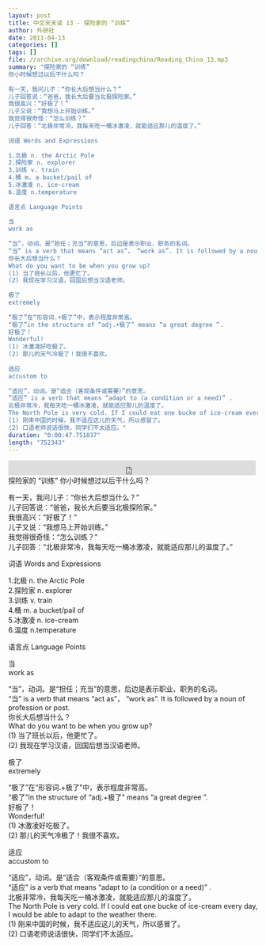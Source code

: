 ```yaml
---
layout: post
title: 中文天天读 13 - 探险家的 “训练”
author: 外研社
date: 2011-04-13
categories: []
tags: []
file: //archive.org/download/readingchina/Reading_China_13.mp3
summary: "探险家的 “训练”  
你小时候想过以后干什么吗？  
  
有一天，我问儿子：“你长大后想当什么？”  
儿子回答说：“爸爸，我长大后要当北极探险家。”  
我很高兴：“好极了！”  
儿子又说：“我想马上开始训练。”  
我觉得很奇怪：“怎么训练？”  
儿子回答：“北极非常冷，我每天吃一桶冰激凌，就能适应那儿的温度了。”  
  
词语 Words and Expressions  
  
1.北极 n. the Arctic Pole  
2.探险家 n. explorer  
3.训练 v. train  
4.桶 m. a bucket/pail of  
5.冰激凌 n. ice-cream  
6.温度 n.temperature  
  
语言点 Language Points  
  
当  
work as  
  
“当”，动词。是“担任；充当”的意思，后边是表示职业、职务的名词。  
“当” is a verb that means “act as”， “work as”. It is followed by a noun of profession or post.  
你长大后想当什么？  
What do you want to be when you grow up?  
(1) 当了班长以后，他更忙了。  
(2) 我现在学习汉语，回国后想当汉语老师。  
  
极了  
extremely  
  
“极了”在“形容词.+极了”中，表示程度非常高。  
“极了”in the structure of “adj.+极了” means “a great degree ”.  
好极了！  
Wonderful!  
(1) 冰激凌好吃极了。  
(2) 那儿的天气冷极了！我很不喜欢。  
  
适应  
accustom to  
  
“适应”，动词。是“适合（客观条件或需要）”的意思。  
“适应” is a verb that means “adapt to (a condition or a need)” .  
北极非常冷，我每天吃一桶冰激凌，就能适应那儿的温度了。  
The North Pole is very cold. If I could eat one bucke of ice-cream every day, I would be able to adapt to the weather there.  
(1) 刚来中国的时候，我不适应这儿的天气，所以感冒了。  
(2) 口语老师说话很快，同学们不太适应。"
duration: "0:00:47.751837"
length: "752343"
---
```


<iframe src="https://archive.org/embed/readingchina/Reading_China_13.mp3" width="500" height="30" frameborder="0" webkitallowfullscreen="true" mozallowfullscreen="true" allowfullscreen></iframe>
探险家的 “训练”  
你小时候想过以后干什么吗？  
  
有一天，我问儿子：“你长大后想当什么？”  
儿子回答说：“爸爸，我长大后要当北极探险家。”  
我很高兴：“好极了！”  
儿子又说：“我想马上开始训练。”  
我觉得很奇怪：“怎么训练？”  
儿子回答：“北极非常冷，我每天吃一桶冰激凌，就能适应那儿的温度了。”  
  
词语 Words and Expressions  
  
1.北极 n. the Arctic Pole  
2.探险家 n. explorer  
3.训练 v. train  
4.桶 m. a bucket/pail of  
5.冰激凌 n. ice-cream  
6.温度 n.temperature  
  
语言点 Language Points  
  
当  
work as  
  
“当”，动词。是“担任；充当”的意思，后边是表示职业、职务的名词。  
“当” is a verb that means “act as”， “work as”. It is followed by a noun of profession or post.  
你长大后想当什么？  
What do you want to be when you grow up?  
(1) 当了班长以后，他更忙了。  
(2) 我现在学习汉语，回国后想当汉语老师。  
  
极了  
extremely  
  
“极了”在“形容词.+极了”中，表示程度非常高。  
“极了”in the structure of “adj.+极了” means “a great degree ”.  
好极了！  
Wonderful!  
(1) 冰激凌好吃极了。  
(2) 那儿的天气冷极了！我很不喜欢。  
  
适应  
accustom to  
  
“适应”，动词。是“适合（客观条件或需要）”的意思。  
“适应” is a verb that means “adapt to (a condition or a need)” .  
北极非常冷，我每天吃一桶冰激凌，就能适应那儿的温度了。  
The North Pole is very cold. If I could eat one bucke of ice-cream every day, I would be able to adapt to the weather there.  
(1) 刚来中国的时候，我不适应这儿的天气，所以感冒了。  
(2) 口语老师说话很快，同学们不太适应。